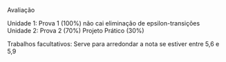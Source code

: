 Avaliação

Unidade 1:
    Prova 1 (100%)
    não cai eliminação de epsilon-transições
Unidade 2:
    Prova 2 (70%)
    Projeto Prático (30%)


Trabalhos facultativos:
    Serve para arredondar a nota se estiver entre 5,6 e 5,9
